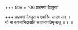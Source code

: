 +++
title = "06 प्राहमगां देवपुरा"

+++
प्राहमगां देवपुरा य एवास्मि स एव सन् ।  
यो मा कश्चाभिदासति स प्रजापतिमृच्छतु ॥ ६ ॥